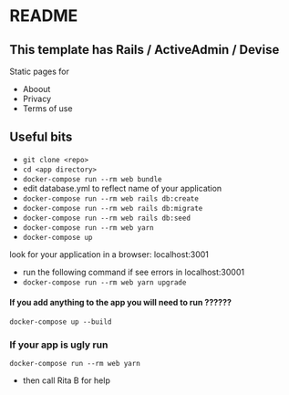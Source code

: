 # README
## This template has Rails / ActiveAdmin / Devise

Static pages for
- Aboout
- Privacy
- Terms of use
## Useful bits
- ```git clone <repo>```
- ```cd <app directory>```
- ```docker-compose run --rm web bundle```
- edit database.yml to reflect name of your application
- ```docker-compose run --rm web rails db:create```
- ```docker-compose run --rm web rails db:migrate```
- ```docker-compose run --rm web rails db:seed```
- ```docker-compose run --rm web yarn```
- ```docker-compose up```

look for your application in a browser: localhost:3001

- run the following command if see errors in localhost:30001
- ```docker-compose run --rm web yarn upgrade```

#### If you add anything to the app you will need to run ??????
```
docker-compose up --build
````
### If your app is ugly run
```docker-compose run --rm web yarn```
- then call Rita B for help

